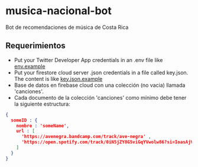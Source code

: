 # musica-nacional-bot
Bot de recomendaciones de música de Costa Rica

## Requerimientos

- Put your Twitter Developer App credentials in an .env file like [env.example](env.example)
- Put your firestore cloud server .json credentials in a file called key.json. The content is like [key.json.example](key.json.example)
- Base de datos en firebase cloud con una colección (no vacia) llamada 'canciones'.
- Cada documento de la colección 'canciones' como mínimo debe tener la siguiente estructura:
```json
{
  someID : {
    nombre : 'someName',
    url : [
      'https://avenegra.bandcamp.com/track/ave-negra' ,
      'https://open.spotify.com/track/0iN5jZY8G5viGqYVwolw86?si=IoasAjVSSsShlHbt6Z78-Q'
    ]
  }
}
```

